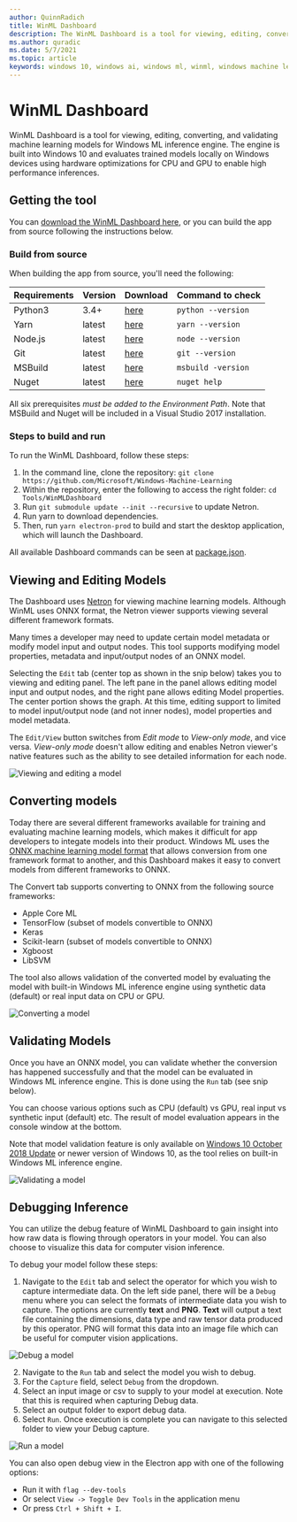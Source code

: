 ```yaml
---
author: QuinnRadich
title: WinML Dashboard
description: The WinML Dashboard is a tool for viewing, editing, converting, and validating machine learning models.
ms.author: quradic
ms.date: 5/7/2021
ms.topic: article
keywords: windows 10, windows ai, windows ml, winml, windows machine learning
---
```


# WinML Dashboard

WinML Dashboard is a tool for viewing, editing, converting, and validating machine learning models for Windows ML inference engine. The engine is built into Windows 10 and evaluates trained models locally on Windows devices using hardware optimizations for CPU and GPU to enable high performance inferences. 

## Getting the tool

You can [download the WinML Dashboard here](https://github.com/Microsoft/Windows-Machine-Learning/releases/tag/v0.7.0), or you can build the app from source following the instructions below.

### Build from source

When building the app from source, you'll need the following:

| Requirements | Version | Download | Command to check |
| --- | --- | --- | --- |
| Python3 | 3.4+ | [here](https://www.python.org/) | `python --version` |
| Yarn | latest | [here](https://yarnpkg.com/en/docs/install) | `yarn --version` |
| Node.js | latest | [here](https://nodejs.org/en/) | `node --version` |
| Git | latest | [here](https://git-scm.com/download/win) | `git --version` |
| MSBuild | latest | [here](https://visualstudio.microsoft.com/downloads/) | `msbuild -version` |
| Nuget | latest | [here](https://www.nuget.org/downloads) | `nuget help` |

All six prerequisites *must be added to the Environment Path*. Note that MSBuild and Nuget will be included in a Visual Studio 2017 installation.

### Steps to build and run

To run the WinML Dashboard, follow these steps:

1.	In the command line, clone the repository: `git clone https://github.com/Microsoft/Windows-Machine-Learning`
2.	Within the repository, enter the following to access the right folder: `cd Tools/WinMLDashboard`
3.	Run `git submodule update --init --recursive` to update Netron.
4.	Run yarn to download dependencies.
5.	Then, run `yarn electron-prod` to build and start the desktop application, which will launch the Dashboard.

All available Dashboard commands can be seen at [package.json](https://github.com/microsoft/Windows-Machine-Learning/blob/master/Tools/WinMLDashboard/package.json).

## Viewing and Editing Models

The Dashboard uses [Netron](https://github.com/lutzroeder/netron) for viewing machine learning models. Although WinML uses ONNX format, the Netron viewer supports viewing several different framework formats.

Many times a developer may need to update certain model metadata or modify model input and output nodes. This tool supports modifying model properties, metadata and input/output nodes of an ONNX model.

Selecting the `Edit` tab (center top as shown in the snip below) takes you to viewing and editing panel. The left pane in the panel allows editing model input and output nodes, and the right pane allows editing Model properties. The center portion shows the graph. At this time, editing support to limited to model input/output node (and not inner nodes), model properties and model metadata.

The `Edit/View` button switches from *Edit mode* to *View-only mode*, and vice versa. *View-only mode* doesn't allow editing and enables Netron viewer's native features such as the ability to see detailed information for each node.

![Viewing and editing a model](../images/dashboard-view-edit.png)
 
## Converting models

Today there are several different frameworks available for training and evaluating machine learning models, which makes it difficult for app developers to integate models into their product. Windows ML uses the [ONNX machine learning model format](http://onnx.ai/) that allows conversion from one framework format to another, and this Dashboard makes it easy to convert models from different frameworks to ONNX.

The Convert tab supports converting to ONNX from the following source frameworks:

* Apple Core ML
* TensorFlow (subset of models convertible to ONNX)
* Keras
* Scikit-learn (subset of models convertible to ONNX)
* Xgboost
* LibSVM

The tool also allows validation of the converted model by evaluating the model with built-in Windows ML inference engine using synthetic data (default) or real input data on CPU or GPU.

![Converting a model](../images/dashboard-convert.png)

## Validating Models

Once you have an ONNX model, you can validate whether the conversion has happened successfully and that the model can be evaluated in Windows ML inference engine. This is done using the `Run` tab (see snip below).

You can choose various options such as CPU (default) vs GPU, real input vs synthetic input (default) etc. The result of model evaluation appears in the console window at the bottom.

Note that model validation feature is only available on [Windows 10 October 2018 Update](https://www.microsoft.com/software-download/windows10) or newer version of Windows 10, as the tool relies on built-in Windows ML inference engine.

![Validating a model](../images/dashboard-validate.png)
 
## Debugging Inference

You can utilize the debug feature of WinML Dashboard to gain insight into how raw data is flowing through operators in your model. You can also choose to visualize this data for computer vision inference.

To debug your model follow these steps:

1. Navigate to the `Edit` tab and select the operator for which you wish to capture intermediate data. On the left side panel, there will be a `Debug` menu where you can select the formats of intermediate data you wish to capture. The options are currently **text** and **PNG**. **Text** will output a text file containing the dimensions, data type and raw tensor data produced by this operator. PNG will format this data into an image file which can be useful for computer vision applications.

![Debug a model](../images/dashboard-debug.png)

2.	Navigate to the `Run` tab and select the model you wish to debug.
8.	For the `Capture` field, select `Debug` from the dropdown.
9.	Select an input image or csv to supply to your model at execution. Note that this is required when capturing Debug data.
10.	Select an output folder to export debug data.
11.	Select `Run`. Once execution is complete you can navigate to this selected folder to view your Debug capture.
 
![Run a model](../images/dashboard-run.png)

You can also open debug view in the Electron app with one of the following options:
* Run it with `flag --dev-tools`
* Or select `View -> Toggle Dev Tools` in the application menu
* Or press `Ctrl + Shift + I`.
